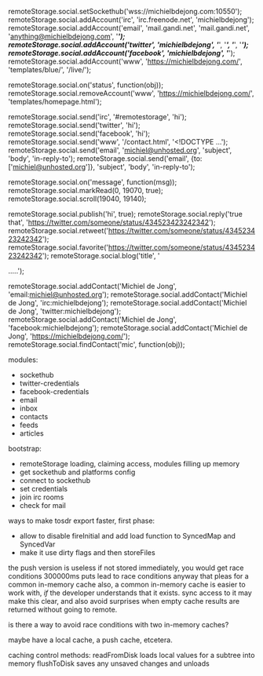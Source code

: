 remoteStorage.social.setSockethub('wss://michielbdejong.com:10550');
remoteStorage.social.addAccount('irc', 'irc.freenode.net', 'michielbdejong');
remoteStorage.social.addAccount('email', 'mail.gandi.net', 'mail.gandi.net', 'anything@michielbdejong.com', '*****');
remoteStorage.social.addAccount('twitter', 'michielbdejong', '*****', '*****', '*****', '*****');
remoteStorage.social.addAccount('facebook', 'michielbdejong', '*****');
remoteStorage.social.addAccount('www', 'https://michielbdejong.com/', 'templates/blue/', '/live/');

remoteStorage.social.on('status', function(obj));
remoteStorage.social.removeAccount('www', 'https://michielbdejong.com/', 'templates/homepage.html');

remoteStorage.social.send('irc', '#remotestorage', 'hi');
remoteStorage.social.send('twitter', 'hi');
remoteStorage.social.send('facebook', 'hi');
remoteStorage.social.send('www', '/contact.html', '<!DOCTYPE ...');
remoteStorage.social.send('email', 'michiel@unhosted.org', 'subject', 'body', 'in-reply-to');
remoteStorage.social.send('email', {to: ['michiel@unhosted.org']}, 'subject', 'body', 'in-reply-to');

remoteStorage.social.on('message', function(msg));
remoteStorage.social.markRead(0, 19070, true);
remoteStorage.social.scroll(19040, 19140);

remoteStorage.social.publish('hi', true);
remoteStorage.social.reply('true that', 'https://twitter.com/someone/status/434523423242342');
remoteStorage.social.retweet('https://twitter.com/someone/status/434523423242342');
remoteStorage.social.favorite('https://twitter.com/someone/status/434523423242342');
remoteStorage.social.blog('title', '<p>.....');

remoteStorage.social.addContact('Michiel de Jong', 'email:michiel@unhosted.org');
remoteStorage.social.addContact('Michiel de Jong', 'irc:michielbdejong');
remoteStorage.social.addContact('Michiel de Jong', 'twitter:michielbdejong');
remoteStorage.social.addContact('Michiel de Jong', 'facebook:michielbdejong');
remoteStorage.social.addContact('Michiel de Jong', 'https://michielbdejong.com/');
remoteStorage.social.findContact('mic', function(obj));

modules:
* sockethub
* twitter-credentials
* facebook-credentials
* email
* inbox
* contacts
* feeds
* articles

bootstrap:
* remoteStorage loading, claiming access, modules filling up memory
* get sockethub and platforms config
* connect to sockethub
* set credentials
* join irc rooms
* check for mail



ways to make tosdr export faster, first phase:

- allow to disable fireInitial and add load function to SyncedMap and SyncedVar
- make it use dirty flags and then storeFiles



the push version is useless if not stored immediately, you would get race conditions
300000ms puts lead to race conditions anyway
that pleas for a common in-memory cache
also, a common in-memory cache is easier to work with, *if* the developer understands that it exists.
sync access to it may make this clear, and also avoid surprises when empty cache results are returned without going to remote.

is there a way to avoid race conditions with two in-memory caches?

maybe have a local cache, a push cache, etcetera.

caching control methods:
readFromDisk loads local values for a subtree into memory
flushToDisk saves any unsaved changes and unloads